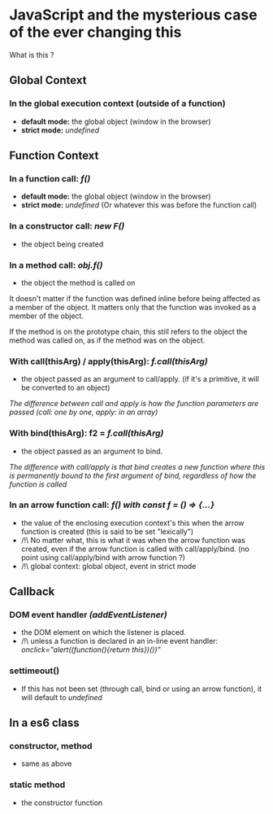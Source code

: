 # JavaScript and the mysterious case of the ever changing this

What is this ?

## **Global Context**

### In the global execution context (outside of a function) 
* **default mode:** the global object (window in the browser)
* **strict mode:** *undefined*

## **Function Context**

### In a **function** call: *f()*
* **default mode:** the global object (window in the browser)
* **strict mode:** *undefined* (Or whatever this was before the function call)

### In a **constructor** call: *new F()*
* the object being created

### In a **method** call: *obj.f()*
* the object the method is called on

It doesn't matter if the function was defined inline before being affected as a member of the object. It matters only that the function was invoked as a member of the object.

If the method is on the prototype chain, this still refers to the object the method was called on, as if the method was on the object.

### With **call(thisArg) / apply(thisArg)**: *f.call(thisArg)*
* the object passed as an argument to call/apply. (if it's a primitive, it will be converted to an object)

*The difference between call and apply is how the function parameters are passed  (call: one by one, apply: in an array)*

### With **bind(thisArg)**: f2 = *f.call(thisArg)*
* the object passed as an argument to bind. 

*The difference with call/apply is that bind creates a new function where this is permanently bound to the first argument of bind, regardless of how the function is called*

### In an **arrow function** call: *f() with const f = () => {...}*
* the value of the enclosing execution context's this when the arrow function is created (this is said to be set "lexically")
* /!\ No matter what, this is what it was when the arrow function was created, even if the arrow function is called with call/apply/bind. (no point using call/apply/bind with arrow function ?)
* /!\ global context: global object, event in strict mode

## **Callback**

### **DOM event** handler *(addEventListener)*
* the DOM element on which the listener is placed.
* /!\ unless a function is declared in an in-line event handler: *onclick="alert((function(){return this})())"*

### **settimeout()**
* If this has not been set (through call, bind or using an arrow function), it will default to *undefined*

## In a es6 **class**

### constructor, method
* same as above

### static method
* the constructor function 
 